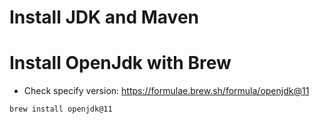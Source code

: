 # Install JDK and Maven

# Install OpenJdk with Brew
- Check specify version: https://formulae.brew.sh/formula/openjdk@11
```bash
brew install openjdk@11
```
